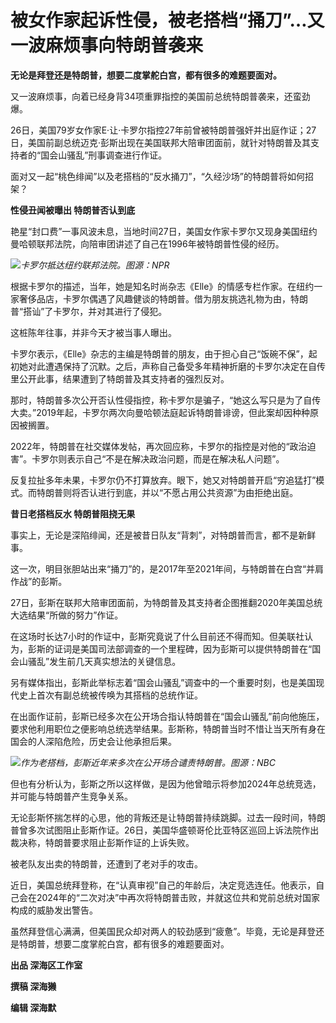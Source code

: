 # 被女作家起诉性侵，被老搭档“捅刀”…又一波麻烦事向特朗普袭来

**无论是拜登还是特朗普，想要二度掌舵白宫，都有很多的难题要面对。**

又一波麻烦事，向着已经身背34项重罪指控的美国前总统特朗普袭来，还蛮劲爆。

26日，美国79岁女作家E·让·卡罗尔指控27年前曾被特朗普强奸并出庭作证；27日，美国前副总统迈克·彭斯出现在美国联邦大陪审团面前，就针对特朗普及其支持者的“国会山骚乱”刑事调查进行作证。

面对又一起“桃色绯闻”以及老搭档的“反水捅刀”，“久经沙场”的特朗普将如何招架？

**性侵丑闻被曝出 特朗普否认到底**

艳星“封口费”一事风波未息，当地时间27日，美国女作家卡罗尔又现身美国纽约曼哈顿联邦法院，向陪审团讲述了自己在1996年被特朗普性侵的经历。

![](https://inews.gtimg.com/om_bt/OnRfCr6EcakcUhYBLLQ9ELBp5ApUc0PijrJvhHf2nxbE0AA/1000)_卡罗尔抵达纽约联邦法院。图源：NPR_

根据卡罗尔的描述，当年，她是知名时尚杂志《Elle》的情感专栏作家。在纽约一家奢侈品店，卡罗尔偶遇了风趣健谈的特朗普。借为朋友挑选礼物为由，特朗普“搭讪”了卡罗尔，并对其进行了侵犯。

这桩陈年往事，并非今天才被当事人曝出。

卡罗尔表示，《Elle》杂志的主编是特朗普的朋友，由于担心自己“饭碗不保”，起初她对此遭遇保持了沉默。之后，声称自己备受多年精神折磨的卡罗尔决定在自传里公开此事，结果遭到了特朗普及其支持者的强烈反对。

那时，特朗普多次公开否认性侵指控，称卡罗尔是骗子，“她这么写只是为了自传大卖。”2019年起，卡罗尔两次向曼哈顿法庭起诉特朗普诽谤，但此案却因种种原因被搁置。

2022年，特朗普在社交媒体发帖，再次回应称，卡罗尔的指控是对他的“政治迫害”。卡罗尔则表示自己“不是在解决政治问题，而是在解决私人问题”。

反复拉扯多年未果，卡罗尔仍不打算放弃。眼下，她又对特朗普开启“穷追猛打”模式。而特朗普则将否认进行到底，并以“不愿占用公共资源”为由拒绝出庭。

**昔日老搭档反水 特朗普阻挠无果**

事实上，无论是深陷绯闻，还是被昔日队友“背刺”，对特朗普而言，都不是新鲜事。

这一次，明目张胆站出来“捅刀”的，是2017年至2021年间，与特朗普在白宫“并肩作战”的彭斯。

27日，彭斯在联邦大陪审团面前，为特朗普及其支持者企图推翻2020年美国总统大选结果“所做的努力”作证。

在这场时长达7小时的作证中，彭斯究竟说了什么目前还不得而知。但美联社认为，彭斯的证词是美国司法部调查的一个里程碑，因为彭斯可以提供特朗普在“国会山骚乱”发生前几天真实想法的关键信息。

另有媒体指出，彭斯此举标志着“国会山骚乱”调查中的一个重要时刻，也是美国现代史上首次有副总统被传唤为其搭档的总统作证。

在出面作证前，彭斯已经多次在公开场合指认特朗普在“国会山骚乱”前向他施压，要求他利用职位之便影响总统选举结果。彭斯称，特朗普当时不惜让当天所有身在国会的人深陷危险，历史会让他承担后果。

![](https://inews.gtimg.com/om_bt/O6CVuUwNvphrtyA6TS_YhZ2H9J2qOmbbHmgWSfpQQMiswAA/1000)_作为老搭档，彭斯近年来多次在公开场合谴责特朗普。图源：NBC_

但也有分析认为，彭斯之所以这样做，是因为他曾暗示将参加2024年总统竞选，并可能与特朗普产生竞争关系。

无论彭斯怀揣怎样的心思，他的背叛还是让特朗普持续跳脚。过去一段时间，特朗普曾多次试图阻止彭斯作证。26日，美国华盛顿哥伦比亚特区巡回上诉法院作出裁决称，特朗普要求阻止彭斯作证的上诉失败。

被老队友出卖的特朗普，还遭到了老对手的攻击。

近日，美国总统拜登称，在“认真审视”自己的年龄后，决定竞选连任。他表示，自己会在2024年的“二次对决”中再次将特朗普击败，并就这位共和党前总统对国家构成的威胁发出警告。

虽然拜登信心满满，但美国民众却对两人的较劲感到“疲惫”。毕竟，无论是拜登还是特朗普，想要二度掌舵白宫，都有很多的难题要面对。

**出品 深海区工作室**

**撰稿 深海獭**

**编辑 深海默**

